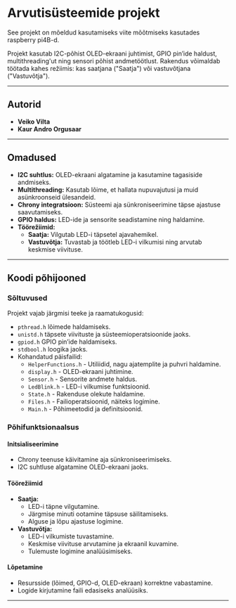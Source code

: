 # Arvutisüsteemide projekt

See projekt on mõeldud kasutamiseks viite mõõtmiseks kasutades raspberry pi4B-d. 

Projekt kasutab I2C-põhist OLED-ekraani juhtimist, GPIO pin’ide haldust, multithreading'ut ning sensori põhist andmetöötlust. 
Rakendus võimaldab töötada kahes režiimis: kas saatjana ("Saatja") või vastuvõtjana ("Vastuvõtja").

---

## Autorid
- **Veiko Vilta**
- **Kaur Andro Orgusaar**

---

## Omadused
- **I2C suhtlus:** OLED-ekraani algatamine ja kasutamine tagasiside andmiseks.
- **Multithreading:** Kasutab lõime, et hallata nupuvajutusi ja muid asünkroonseid ülesandeid.
- **Chrony integratsioon:** Süsteemi aja sünkroniseerimine täpse ajastuse saavutamiseks.
- **GPIO haldus:** LED-ide ja sensorite seadistamine ning haldamine.
- **Töörežiimid:**
  - **Saatja:** Vilgutab LED-i täpsetel ajavahemikel.
  - **Vastuvõtja:** Tuvastab ja töötleb LED-i vilkumisi ning arvutab keskmise viivituse.

---

## Koodi põhijooned
### Sõltuvused
Projekt vajab järgmisi teeke ja raamatukogusid:
- `pthread.h` lõimede haldamiseks.
- `unistd.h` täpsete viivituste ja süsteemioperatsioonide jaoks.
- `gpiod.h` GPIO pin’ide haldamiseks.
- `stdbool.h` loogika jaoks.
- Kohandatud päisfailid:
  - `HelperFunctions.h` - Utiliidid, nagu ajatemplite ja puhvri haldamine.
  - `display.h` - OLED-ekraani juhtimine.
  - `Sensor.h` - Sensorite andmete haldus.
  - `LedBlink.h` - LED-i vilkumise funktsioonid.
  - `State.h` - Rakenduse olekute haldamine.
  - `Files.h` - Failioperatsioonid, näiteks logimine.
  - `Main.h` - Põhimeetodid ja definitsioonid.

### Põhifunktsionaalsus
#### Initsialiseerimine
- Chrony teenuse käivitamine aja sünkroniseerimiseks.
- I2C suhtluse algatamine OLED-ekraani jaoks.

#### Töörežiimid
- **Saatja:**
  - LED-i täpne vilgutamine.
  - Järgmise minuti ootamine täpsuse säilitamiseks.
  - Alguse ja lõpu ajastuse logimine.
- **Vastuvõtja:**
  - LED-i vilkumiste tuvastamine.
  - Keskmise viivituse arvutamine ja ekraanil kuvamine.
  - Tulemuste logimine analüüsimiseks.

#### Lõpetamine
- Resursside (lõimed, GPIO-d, OLED-ekraan) korrektne vabastamine.
- Logide kirjutamine faili edasiseks analüüsiks.

---

